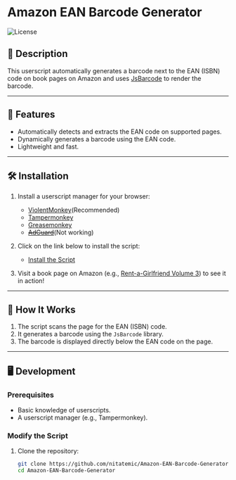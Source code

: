 # Amazon EAN Barcode Generator

![License](https://img.shields.io/badge/license-GPL%20v3.0-green)

## 📜 Description

This userscript automatically generates a barcode next to the EAN (ISBN) code on book pages on Amazon and uses [JsBarcode](https://github.com/lindell/JsBarcode) to render the barcode.


---

## 🚀 Features

- Automatically detects and extracts the EAN code on supported pages.
- Dynamically generates a barcode using the EAN code.
- Lightweight and fast.

---

## 🛠️ Installation

1. Install a userscript manager for your browser:
    - [ViolentMonkey](https://violentmonkey.github.io/)(Recommended)
    - [Tampermonkey](https://www.tampermonkey.net/)
    - [Greasemonkey](https://www.greasespot.net/)
    - ~~[AdGuard](https://adguard.com/fr/welcome.html)~~(Not working)

3. Click on the link below to install the script:
    - [Install the Script](https://github.com/nitatemic/Amazon-EAN-Barcode-Generator/raw/main/amazon-barcode-generator.user.js)

4. Visit a book page on Amazon (e.g., [Rent-a-Girlfriend Volume 3](https://www.amazon.fr/Rent-Girlfriend-T03-MIYAJIMA-REIJI/dp/2490676903)) to see it in action!

---

## 📄 How It Works

1. The script scans the page for the EAN (ISBN) code.
2. It generates a barcode using the `JsBarcode` library.
3. The barcode is displayed directly below the EAN code on the page.

---

## 🖥️ Development

### Prerequisites
- Basic knowledge of userscripts.
- A userscript manager (e.g., Tampermonkey).

### Modify the Script
1. Clone the repository:
   ```bash
   git clone https://github.com/nitatemic/Amazon-EAN-Barcode-Generator.git
   cd Amazon-EAN-Barcode-Generator
